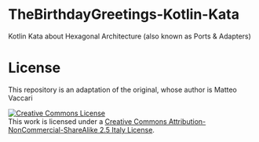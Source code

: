 # TheBirthdayGreetings-Kotlin-Kata
Kotlin Kata about Hexagonal Architecture (also known as Ports & Adapters)

# License
<p>This repository is an adaptation of the original, whose author is Matteo Vaccari
<p>
  <a rel="license" href="http://creativecommons.org/licenses/by-nc-sa/2.5/it/"><img alt="Creative Commons License" style="border-width:0" src="https://i.creativecommons.org/l/by-nc-sa/2.5/it/88x31.png" /></a><br />This work is licensed under a <a rel="license" href="http://creativecommons.org/licenses/by-nc-sa/2.5/it/">Creative Commons Attribution-NonCommercial-ShareAlike 2.5 Italy License</a>.
</p>
